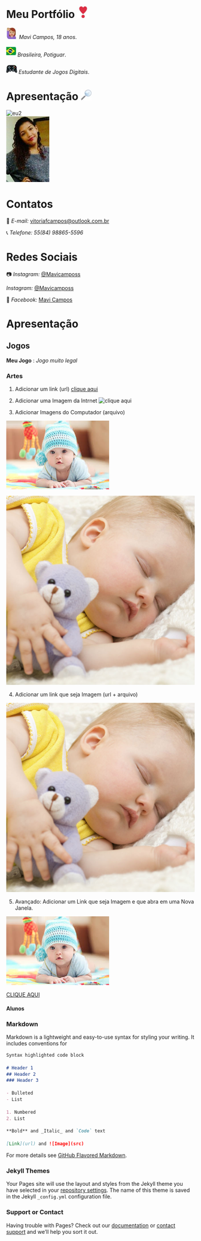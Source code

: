 # **Meu Portfólio** ![emojicor](emojicor.jpg)

![emojibon](emojibon.jpg) _Mavi Campos, 18 anos_.

![emojiban](emojiban.jpg) _Brasileira, Potiguar_.

![emojijoy](emojijoy.jpg) _Estudante de Jogos Digitais_.

#  **Apresentação** ![emojilupa](emojilupa.jpg)
![eu2](eu2.png)  
![eu](eu.jpg)
# Contatos 

:love_letter: *E-mail:* [vitoriafcampos@outlook.com.br](https://outlook.live.com/mail/inbox) 

:telephone_receiver: *Telefone:* _55(84) 98865-5596_

# Redes Sociais

:camera: *Instagram:* [@Mavicamposs](https://www.instagram.com/mavicamposs/?hl=pt-br)

*Instagram:* <a href="https://www.instagram.com/mavicamposs/?hl=pt-br" target="_blank"> @Mavicamposs </a>

:busts_in_silhouette: *Facebook:* [Mavi Campos](https://www.facebook.com/vitoria.campos3154)

# Apresentação


## Jogos

**Meu Jogo** : _Jogo muito legal_


### Artes
1. Adicionar um link (url)
[clique aqui](https://i.ytimg.com/vi/DSnbZUjIyAc/maxresdefault.jpg)


2. Adicionar uma Imagem da Intrnet
![clique aqui](https://i.ytimg.com/vi/DSnbZUjIyAc/maxresdefault.jpg)


3. Adicionar Imagens do Computador (arquivo)


![Imagem1](images.jpg)


![Imagem2](sleeping-baby-article.jpg)


4. Adicionar um link que seja Imagem (url + arquivo) 

[![Imagem2](sleeping-baby-article.jpg)](http://google.com)


5. Avançado: Adicionar um Link que seja Imagem e que abra em uma Nova Janela.

<a href="https://www.google.com.br/" target="_blank"> ![Imagem1](images.jpg) </a>


<a href="https://www.google.com.br/" target="_blank"> CLIQUE AQUI </a>

#### Alunos




### Markdown

Markdown is a lightweight and easy-to-use syntax for styling your writing. It includes conventions for

```markdown
Syntax highlighted code block

# Header 1
## Header 2
### Header 3

- Bulleted
- List

1. Numbered
2. List

**Bold** and _Italic_ and `Code` text

[Link](url) and ![Image](src)
```

For more details see [GitHub Flavored Markdown](https://guides.github.com/features/mastering-markdown/).

### Jekyll Themes

Your Pages site will use the layout and styles from the Jekyll theme you have selected in your [repository settings](https://github.com/MaviCampos/MaviCampos.github.io/settings). The name of this theme is saved in the Jekyll `_config.yml` configuration file.

### Support or Contact

Having trouble with Pages? Check out our [documentation](https://help.github.com/categories/github-pages-basics/) or [contact support](https://github.com/contact) and we’ll help you sort it out.
